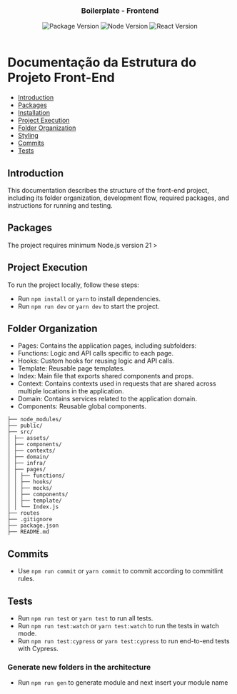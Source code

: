 <div align="center">
  <h3 align="center">Boilerplate - Frontend</h3>

  <img src="https://img.shields.io/badge/package_version-0.1.0-blue" alt="Package Version" />
  <img src="https://img.shields.io/badge/node_version-21.0.0-brightgreen" alt="Node Version" />
  <img src="https://img.shields.io/badge/react-18.3.1-blue" alt="React Version" />
  <br />
  <br />
</div>

# Documentação da Estrutura do Projeto Front-End

- [Introduction](#introduction)
- [Packages](#packages)
- [Installation](#installation)
- [Project Execution](#project-execution)
- [Folder Organization](#folder-organization)
- [Styling](#styling)
- [Commits](#commits)
- [Tests](#tests)

## Introduction

This documentation describes the structure of the front-end project, including its folder organization, development flow, required packages, and instructions for running and testing.

## Packages

The project requires minimum Node.js version 21 >

## Project Execution

To run the project locally, follow these steps:

- Run `npm install` or `yarn` to install dependencies.
- Run `npm run dev` or `yarn dev` to start the project.

## Folder Organization

- Pages: Contains the application pages, including subfolders:
- Functions: Logic and API calls specific to each page.
- Hooks: Custom hooks for reusing logic and API calls.
- Template: Reusable page templates.
- Index: Main file that exports shared components and props.
- Context: Contains contexts used in requests that are shared across multiple locations in the application.
- Domain: Contains services related to the application domain.
- Components: Reusable global components.

```
├── node_modules/
├── public/
├── src/
│ ├── assets/
│ ├── components/
│ ├── contexts/
│ ├── domain/
│ ├── infra/
│ ├── pages/
│ │ ├── functions/
│ │ ├── hooks/
│ │ ├── mocks/
│ │ ├── components/
│ │ ├── template/
│ │ └── Index.js
├── routes
├── .gitignore
├── package.json
├── README.md
```

## Commits

- Use `npm run commit` or `yarn commit` to commit according to commitlint rules.

## Tests

- Run `npm run test` or `yarn test` to run all tests.
- Run `npm run test:watch` or `yarn test:watch` to run the tests in watch mode.
- Run `npm run test:cypress` or `yarn test:cypress` to run end-to-end tests with Cypress.

### Generate new folders in the architecture

- Run `npm run gen` to generate module and next insert your module name
